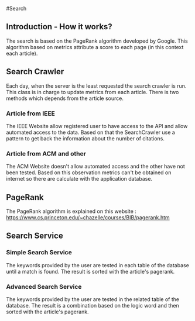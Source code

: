#Search
## Introduction - How it works?
The search is based on the PageRank algorithm developed by Google. This algorithm based on metrics attribute a score to each page (in this context each article). 
## Search Crawler
Each day, when the server is the least requested the search crawler is run. This class is in charge to update metrics from each article. There is two methods which depends from the article source.
### Article from IEEE
The IEEE Website allow registered user to have access to the API and allow automated access to the data. Based on that the SearchCrawler use a pattern to get back the information about the number of citations.
### Article from ACM and other
The ACM Website doesn't allow automated access and the other have not been tested. Based on this observation metrics can't be obtained on internet so there are calculate with the application database.

## PageRank
The PageRank algorithm is explained on this website : <https://www.cs.princeton.edu/~chazelle/courses/BIB/pagerank.htm>

## Search Service

### Simple Search Service
The keywords provided by the user are tested in each table of the database until a match is found. The result is sorted with the article's pagerank.
### Advanced Search Service
The keywords provided by the user are tested in the related table of the database. The result is a combination based on the logic word and then sorted with the article's pagerank.